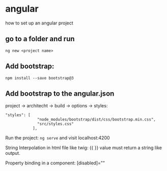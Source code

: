 # angular
how to set up an angular project

## go to a folder and run
`ng new <project name>`

## Add bootstrap:
`npm install --save bootstrap@3`

## Add bootstrap to the angular.json
project -> architecht -> build -> options -> styles:
```
"styles": [
              "node_modules/bootstrap/dist/css/bootstrap.min.css",
              "src/styles.css"
            ],
```

Run the project:
`ng serve` and visit localhost:4200

String Interpolation
in html file like twig: {{ <propertyOrFunction> }} value must return a string like output. 

Property binding in a component:
[disabled]="<propertyname>"
